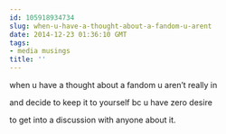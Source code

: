 ```yaml
---
id: 105918934734
slug: when-u-have-a-thought-about-a-fandom-u-arent
date: 2014-12-23 01:36:10 GMT
tags:
- media musings
title: ''
---
```

<p>when u have a thought about a fandom u aren&#8217;t really in</p>

<p>and decide to keep it to yourself bc u have zero desire</p>

<p>to get into a discussion with anyone about it.</p>